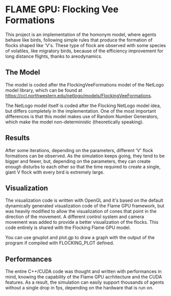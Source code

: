 # FLAME GPU: Flocking Vee Formations

This project is an implementation of the homonym model, where agents behave like birds, following simple rules that produce the formation of flocks shaped like 'V's. These type of flock are observed with some species of volatiles, like migratory birds, because of the efficiency improvement for long distance flights, thanks to areodynamics.

## The Model

The model is coded after the FlockingVeeFormations model of the NetLogo model library, which can be found at https://ccl.northwestern.edu/netlogo/models/FlockingVeeFormations.

The NetLogo model itself is coded after the Flocking NetLogo model idea, but differs completely in the implementation. One of the most important differences is that this model makes use of Random Number Generators, which make the model non-deterministic (theoretically speaking).

## Results

After some iterations, depending on the parameters, different 'V' flock formations can be observed. As the simulation keeps going, they tend to be bigger and fewer, but, depending on the parameters, they can create enough disturbs to each other so that the time required to create a single, giant V flock with every bird is extremely large.

## Visualization

The visualization code is written with OpenGL and it's based on the default dynamically generated visualization code of the Flame GPU framework, but was heavily modified to allow the visualization of cones that point in the direction of the movement. A different control system and camera movement was added to provide a better visualization of the flocks. This code entirely is shared with the Flocking Flame GPU model.

You can use gnuplot and plot.gp to draw a graph with the output of the program if compiled with FLOCKING_PLOT defined.

## Performances

The entire C++/CUDA code was thought and written with performances in mind, knowing the capability of the Flame GPU acrhitecture and the CUDA features. As a result, the simulation can easily support thousands of agents without a single drop in fps, depending on the hardware that is run on.